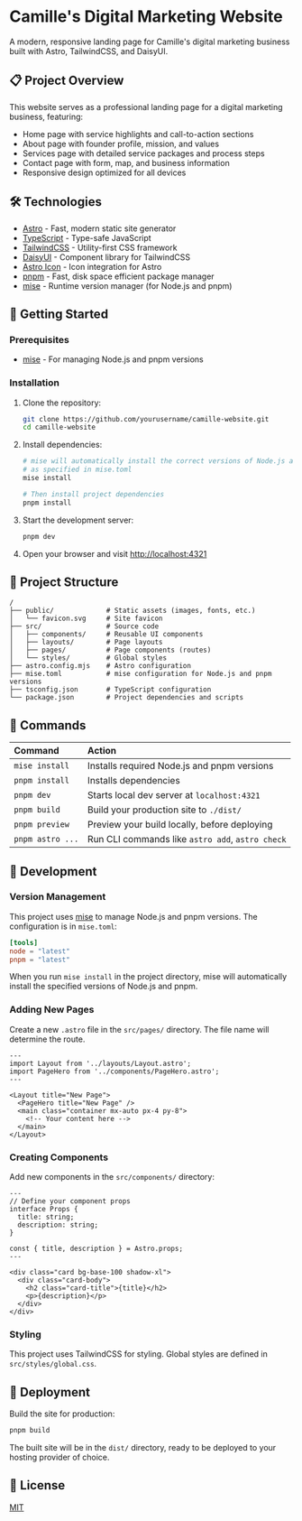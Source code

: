 # Camille's Digital Marketing Website

A modern, responsive landing page for Camille's digital marketing business built with Astro, TailwindCSS, and DaisyUI.

## 📋 Project Overview

This website serves as a professional landing page for a digital marketing business, featuring:

- Home page with service highlights and call-to-action sections
- About page with founder profile, mission, and values
- Services page with detailed service packages and process steps
- Contact page with form, map, and business information
- Responsive design optimized for all devices

## 🛠️ Technologies

- [Astro](https://astro.build/) - Fast, modern static site generator
- [TypeScript](https://www.typescriptlang.org/) - Type-safe JavaScript
- [TailwindCSS](https://tailwindcss.com/) - Utility-first CSS framework
- [DaisyUI](https://daisyui.com/) - Component library for TailwindCSS
- [Astro Icon](https://github.com/natemoo-re/astro-icon) - Icon integration for Astro
- [pnpm](https://pnpm.io/) - Fast, disk space efficient package manager
- [mise](https://mise.jdx.dev/) - Runtime version manager (for Node.js and pnpm)

## 🚀 Getting Started

### Prerequisites

- [mise](https://mise.jdx.dev/) - For managing Node.js and pnpm versions

### Installation

1. Clone the repository:
   ```bash
   git clone https://github.com/yourusername/camille-website.git
   cd camille-website
   ```

2. Install dependencies:
   ```bash
   # mise will automatically install the correct versions of Node.js and pnpm
   # as specified in mise.toml
   mise install

   # Then install project dependencies
   pnpm install
   ```

3. Start the development server:
   ```bash
   pnpm dev
   ```

4. Open your browser and visit [http://localhost:4321](http://localhost:4321)

## 📂 Project Structure

```
/
├── public/             # Static assets (images, fonts, etc.)
│   └── favicon.svg     # Site favicon
├── src/                # Source code
│   ├── components/     # Reusable UI components
│   ├── layouts/        # Page layouts
│   ├── pages/          # Page components (routes)
│   └── styles/         # Global styles
├── astro.config.mjs    # Astro configuration
├── mise.toml           # mise configuration for Node.js and pnpm versions
├── tsconfig.json       # TypeScript configuration
└── package.json        # Project dependencies and scripts
```

## 🧞 Commands

| Command           | Action                                           |
| :---------------- | :----------------------------------------------- |
| `mise install`    | Installs required Node.js and pnpm versions      |
| `pnpm install`    | Installs dependencies                            |
| `pnpm dev`        | Starts local dev server at `localhost:4321`      |
| `pnpm build`      | Build your production site to `./dist/`          |
| `pnpm preview`    | Preview your build locally, before deploying     |
| `pnpm astro ...`  | Run CLI commands like `astro add`, `astro check` |

## 🔧 Development

### Version Management

This project uses [mise](https://mise.jdx.dev/) to manage Node.js and pnpm versions. The configuration is in `mise.toml`:

```toml
[tools]
node = "latest"
pnpm = "latest"
```

When you run `mise install` in the project directory, mise will automatically install the specified versions of Node.js and pnpm.

### Adding New Pages

Create a new `.astro` file in the `src/pages/` directory. The file name will determine the route.

```astro
---
import Layout from '../layouts/Layout.astro';
import PageHero from '../components/PageHero.astro';
---

<Layout title="New Page">
  <PageHero title="New Page" />
  <main class="container mx-auto px-4 py-8">
    <!-- Your content here -->
  </main>
</Layout>
```

### Creating Components

Add new components in the `src/components/` directory:

```astro
---
// Define your component props
interface Props {
  title: string;
  description: string;
}

const { title, description } = Astro.props;
---

<div class="card bg-base-100 shadow-xl">
  <div class="card-body">
    <h2 class="card-title">{title}</h2>
    <p>{description}</p>
  </div>
</div>
```

### Styling

This project uses TailwindCSS for styling. Global styles are defined in `src/styles/global.css`.

## 🚢 Deployment

Build the site for production:

```bash
pnpm build
```

The built site will be in the `dist/` directory, ready to be deployed to your hosting provider of choice.

## 📝 License

[MIT](LICENSE)

